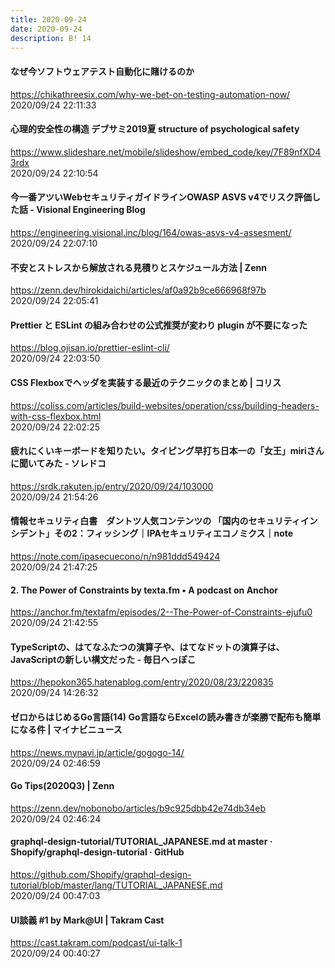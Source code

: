 ```yaml
---
title: 2020-09-24
date: 2020-09-24
description: B! 14
---
```


#### なぜ今ソフトウェアテスト自動化に賭けるのか
https://chikathreesix.com/why-we-bet-on-testing-automation-now/<br>
2020/09/24 22:11:33<br>


#### 心理的安全性の構造 デブサミ2019夏 structure of psychological safety
https://www.slideshare.net/mobile/slideshow/embed_code/key/7F89nfXD43rdx<br>
2020/09/24 22:10:54<br>


#### 今一番アツいWebセキュリティガイドラインOWASP ASVS v4でリスク評価した話 - Visional Engineering Blog
https://engineering.visional.inc/blog/164/owas-asvs-v4-assesment/<br>
2020/09/24 22:07:10<br>


#### 不安とストレスから解放される見積りとスケジュール方法 | Zenn
https://zenn.dev/hirokidaichi/articles/af0a92b9ce666968f97b<br>
2020/09/24 22:05:41<br>


#### Prettier と ESLint の組み合わせの公式推奨が変わり plugin が不要になった
https://blog.ojisan.io/prettier-eslint-cli/<br>
2020/09/24 22:03:50<br>


#### CSS Flexboxでヘッダを実装する最近のテクニックのまとめ | コリス
https://coliss.com/articles/build-websites/operation/css/building-headers-with-css-flexbox.html<br>
2020/09/24 22:02:25<br>


#### 疲れにくいキーボードを知りたい。タイピング早打ち日本一の「女王」miriさんに聞いてみた - ソレドコ
https://srdk.rakuten.jp/entry/2020/09/24/103000<br>
2020/09/24 21:54:26<br>


#### 情報セキュリティ白書　ダントツ人気コンテンツの 「国内のセキュリティインシデント」その2：フィッシング｜IPAセキュリティエコノミクス｜note
https://note.com/ipasecuecono/n/n981ddd549424<br>
2020/09/24 21:47:25<br>


#### 2. The Power of Constraints by texta.fm • A podcast on Anchor
https://anchor.fm/textafm/episodes/2--The-Power-of-Constraints-ejufu0<br>
2020/09/24 21:42:55<br>


#### TypeScriptの、はてなふたつの演算子や、はてなドットの演算子は、JavaScriptの新しい構文だった - 毎日へっぽこ
https://hepokon365.hatenablog.com/entry/2020/08/23/220835<br>
2020/09/24 14:26:32<br>


#### ゼロからはじめるGo言語(14) Go言語ならExcelの読み書きが楽勝で配布も簡単になる件 | マイナビニュース
https://news.mynavi.jp/article/gogogo-14/<br>
2020/09/24 02:46:59<br>


#### Go Tips(2020Q3) | Zenn
https://zenn.dev/nobonobo/articles/b9c925dbb42e74db34eb<br>
2020/09/24 02:46:24<br>


#### graphql-design-tutorial/TUTORIAL_JAPANESE.md at master · Shopify/graphql-design-tutorial · GitHub
https://github.com/Shopify/graphql-design-tutorial/blob/master/lang/TUTORIAL_JAPANESE.md<br>
2020/09/24 00:47:03<br>


#### UI談義 #1 by Mark@UI | Takram Cast
https://cast.takram.com/podcast/ui-talk-1<br>
2020/09/24 00:40:27<br>


